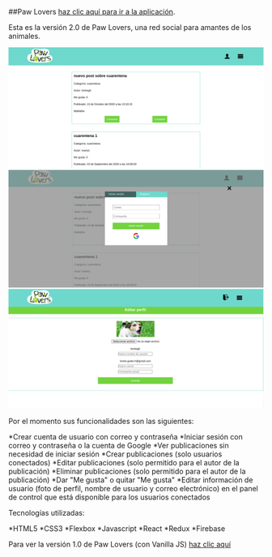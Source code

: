 ##Paw Lovers [haz clic aquí para ir a la aplicación](https://paw-lovers-2.web.app/).

Esta es la versión 2.0 de Paw Lovers, una red social para amantes de los animales.


![Inicio](./src/assets/paw1.png)
![Autenticación](./src/assets/paw3.png)
![Perfil](./src/assets/paw2.png)


Por el momento sus funcionalidades son las siguientes:

*Crear cuenta de usuario con correo y contraseña
*Iniciar sesión con correo y contraseña o la cuenta de Google
*Ver publicaciones sin necesidad de iniciar sesión
*Crear publicaciones (solo usuarios conectados)
*Editar publicaciones (solo permitido para el autor de la publicación)
*Eliminar publicaciones (solo permitido para el autor de la publicación)
*Dar "Me gusta" o quitar "Me gusta"
*Editar información de usuario (foto de perfil, nombre de usuario y correo electrónico) en el panel de control que está disponible para los usuarios conectados

Tecnologías utilizadas:

*HTML5
*CSS3
*Flexbox
*Javascript
*React
*Redux
*Firebase

Para ver la versión 1.0 de Paw Lovers (con Vanilla JS) [haz clic aquí](https://lirizo.github.io/SCL013-social-network/src/index.html#/mas-sobre-PL)

